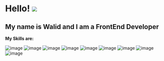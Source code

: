 

# Hello! ![](https://user-images.githubusercontent.com/18350557/176309783-0785949b-9127-417c-8b55-ab5a4333674e.gif)


   ## My name is Walid and I am a FrontEnd Developer ##


**My Skills are:**

![image](https://github.com/Walid-Habib/Walid-Habib/assets/69769302/17168862-c661-4d7e-af0b-1338fe9835ac) ![image](https://github.com/Walid-Habib/Walid-Habib/assets/69769302/2ed37f32-02f3-4e9e-86a5-4226b511a4dc) ![image](https://github.com/Walid-Habib/Walid-Habib/assets/69769302/1d19da4a-0c59-44b8-84d3-efa0c4a659d7)
![image](https://github.com/Walid-Habib/Walid-Habib/assets/69769302/1be25211-44ee-48a2-83df-dac7e2e625fd) ![image](https://github.com/Walid-Habib/Walid-Habib/assets/69769302/8852ad82-1ccc-42e4-b208-20a1aab12c0d) ![image](https://github.com/Walid-Habib/Walid-Habib/assets/69769302/07b15ddd-9345-458e-acf7-b5849f06d8e1)
![image](https://github.com/Walid-Habib/Walid-Habib/assets/69769302/aa57196e-ff3e-4592-89c5-fb3125b53e0b) ![image](https://github.com/Walid-Habib/Walid-Habib/assets/69769302/5f2eca2e-12c4-44f1-95ba-69516546b59c) ![image](https://github.com/Walid-Habib/Walid-Habib/assets/69769302/2535b5e1-3f04-4ca6-aa38-eb3e4fbb7892)

<!--
**Walid-Habib/Walid-Habib** is a ✨ _special_ ✨ repository because its `README.md` (this file) appears on your GitHub profile.

Here are some ideas to get you started:

- 🔭 I’m currently working on ...
- 🌱 I’m currently learning ...
- 👯 I’m looking to collaborate on ...
- 🤔 I’m looking for help with ...
- 💬 Ask me about ...
- 📫 How to reach me: ...
- 😄 Pronouns: ...
- ⚡ Fun fact: ...
-->
